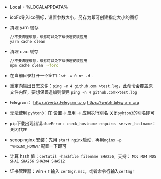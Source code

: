 + Local = %LOCALAPPDATA%

+ icoFx导入ico图标，设置参数大小，另存为即可创建指定大小的图标

+ 清理 yarn 缓存

  ```sh
  //不要清理缓存，缓存可以免下载快速安装应用
  yarn cache clean
  ```

+ 清理 npm 缓存

  ```sh
  //不要清理缓存，缓存可以免下载快速安装应用
  npm cache clean --forc
  ```


+ 在当前目录打开一个窗口：`wt -w 0 nt -d .`
+ 重定向输出日志文件：`ping -n 4 github.com >test.log`，此命令会覆盖原文件内容，要想保留追加则使用 `ping -n 4 github.com>>test.log`
+ telegram：
  https://webz.telegram.org
  https://webk.telegram.org
+ 无法使用 `pyhton3`：在 设置-> 应用 -> 应用执行别名 关闭`pyhton3`的别名即可
+ `pip`下载出现错误`alueError: check_hostname requires server_hostname`：关闭代理
+ scoop nginx 安装：先用 `start nginx`启动，再用`nginx -p "%NGINX_HOME%"`配置一下即可
+ 计算 hash 值：`certutil -hashfile filename SHA256`，支持： `MD2 MD4 MD5 SHA1 SHA256 SHA384 SHA512`
+ 证书管理器：win + r 输入 `certmgr.msc`，或者命令行输入`certmgr`
